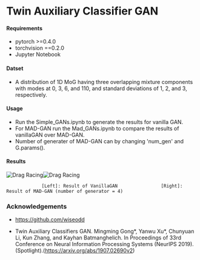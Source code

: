 # Twin Auxiliary Classifier GAN

#### Requirements

* pytorch >=0.4.0
* torchvision ==0.2.0
* Jupyter Notebook

#### Datset 
* A distribution of 1D MoG having three overlapping mixture components with modes at 0, 3, 6, and 110, and standard
deviations of 1, 2, and 3, respectively.

#### Usage
* Run the Simple_GANs.ipynb to generate the results for vanilla GAN.
* For MAD-GAN run the Mad_GANs.ipynb to compare the results of vanillaGAN over MAD-GAN.
* Number of generater of MAD-GAN can by changing 'num_gen' and G.params(). 

#### Results
![Drag Racing](simple.gif)![Drag Racing](mad.gif)

                 [Left]: Result of VanillaGAN                [Right]: Result of MAD-GAN (number of generator = 4)


### Acknowledgements
* https://github.com/wiseodd

* Twin Auxiliary Classifiers GAN. Mingming Gong*, Yanwu Xu*, Chunyuan Li, Kun Zhang, and Kayhan Batmanghelich.
In Proceedings of 33rd Conference on Neural Information Processing Systems (NeurIPS 2019).(Spotlight).(https://arxiv.org/abs/1907.02690v2)
